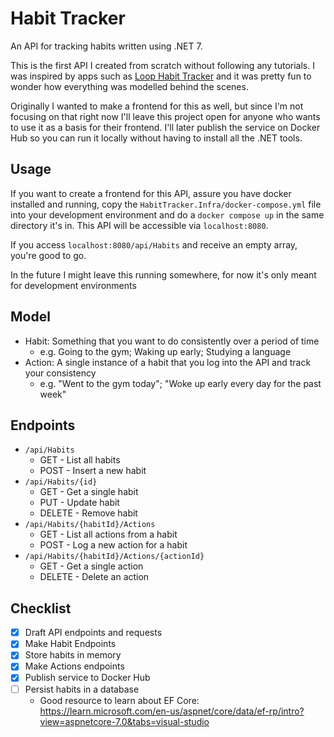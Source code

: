 # Habit Tracker

An API for tracking habits written using .NET 7.

This is the first API I created from scratch without following any tutorials. I was inspired by apps such as [Loop Habit Tracker](https://loophabits.org/) and it was pretty fun to wonder how everything was modelled behind the scenes.

Originally I wanted to make a frontend for this as well, but since I'm not focusing on that right now I'll leave this project open for anyone who wants to use it as a basis for their frontend. I'll later publish the service on Docker Hub so you can run it locally without having to install all the .NET tools.

## Usage

If you want to create a frontend for this API, assure you have docker installed and running, copy the `HabitTracker.Infra/docker-compose.yml` file into your development environment and do a `docker compose up` in the same directory it's in. This API will be accessible via `localhost:8080`.

If you access `localhost:8080/api/Habits` and receive an empty array, you're good to go.

In the future I might leave this running somewhere, for now it's only meant for development environments

## Model
- Habit: Something that you want to do consistently over a period of time
  - e.g. Going to the gym; Waking up early; Studying a language
- Action: A single instance of a habit that you log into the API and track your consistency
  - e.g. "Went to the gym today"; "Woke up early every day for the past week"

## Endpoints
- `/api/Habits`
  - GET - List all habits
  - POST - Insert a new habit
- `/api/Habits/{id}`
  - GET - Get a single habit
  - PUT - Update habit
  - DELETE - Remove habit
- `/api/Habits/{habitId}/Actions`
  - GET - List all actions from a habit
  - POST - Log a new action for a habit
- `/api/Habits/{habitId}/Actions/{actionId}`
  - GET - Get a single action
  - DELETE - Delete an action

## Checklist

- [X] Draft API endpoints and requests
- [X] Make Habit Endpoints
- [X] Store habits in memory
- [X] Make Actions endpoints
- [X] Publish service to Docker Hub
- [ ] Persist habits in a database
  - Good resource to learn about EF Core: https://learn.microsoft.com/en-us/aspnet/core/data/ef-rp/intro?view=aspnetcore-7.0&tabs=visual-studio